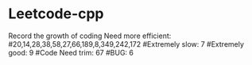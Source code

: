 # Leetcode-cpp
Record the growth of coding
Need more efficient:
#20,14,28,38,58,27,66,189,8,349,242,172
#Extremely slow: 7
#Extremely good: 9
#Code Need trim: 67
#BUG: 6
